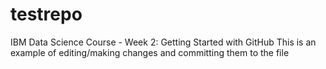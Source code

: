 # testrepo
IBM Data Science Course - Week 2: Getting Started with GitHub
This is an example of editing/making changes and committing them to the file
